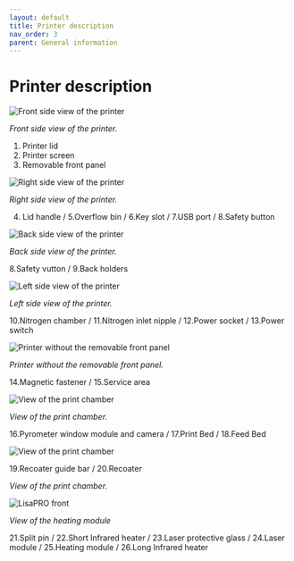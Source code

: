 ```yaml
---
layout: default
title: Printer description
nav_order: 3
parent: General information
---
```

<h1> Printer description </h1>

![Front side view of the printer](/description1.png)

*Front side view of the printer.* 

1. Printer lid
2. Printer screen
3. Removable front panel   

![Right side view of the printer](/description2.png)

*Right side view of the printer.*

   4. Lid handle 
/ 5.Overflow bin / 6.Key slot / 7.USB port / 8.Safety button

![Back side view of the printer](/description3.png)

*Back side view of the printer.*

8.Safety vutton / 9.Back holders

![Left side view of the printer](/description4.png)

*Left side view of the printer.*

10.Nitrogen chamber / 11.Nitrogen inlet nipple / 12.Power socket / 13.Power switch

![Printer without the removable front panel](/description5.png)

*Printer without the removable front panel.*

14.Magnetic fastener / 15.Service area

![View of the print chamber](/description6.png)

*View of the print chamber.*

16.Pyrometer window module and camera / 17.Print Bed / 18.Feed Bed

![View of the print chamber](/description7.png)

19.Recoater guide bar / 20.Recoater

*View of the print chamber.*

![LisaPRO front](/description8.png)

*View of the heating module*

21.Split pin / 22.Short Infrared heater / 23.Laser protective glass / 24.Laser module / 25.Heating module / 26.Long Infrared heater

